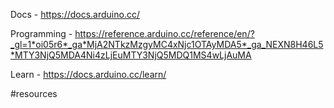 Docs - https://docs.arduino.cc/

Programming - https://reference.arduino.cc/reference/en/?_gl=1*oi05r6*_ga*MjA2NTkzMzgyMC4xNjc1OTAyMDA5*_ga_NEXN8H46L5*MTY3NjQ5MDA4Ni4zLjEuMTY3NjQ5MDQ1MS4wLjAuMA

Learn - https://docs.arduino.cc/learn/

#resources 